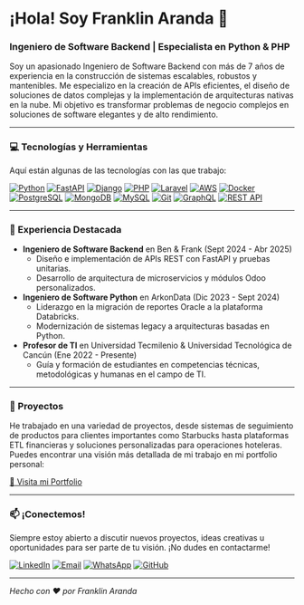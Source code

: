 # ¡Hola! Soy Franklin Aranda 👋

### Ingeniero de Software Backend | Especialista en Python & PHP

Soy un apasionado Ingeniero de Software Backend con más de 7 años de experiencia en la construcción de sistemas escalables, robustos y mantenibles. Me especializo en la creación de APIs eficientes, el diseño de soluciones de datos complejas y la implementación de arquitecturas nativas en la nube. Mi objetivo es transformar problemas de negocio complejos en soluciones de software elegantes y de alto rendimiento.

---

### 💻 Tecnologías y Herramientas

Aquí están algunas de las tecnologías con las que trabajo:

[![Python](https://img.shields.io/badge/Python-3776AB?style=for-the-badge&logo=python&logoColor=white)](https://www.python.org/)
[![FastAPI](https://img.shields.io/badge/FastAPI-009688?style=for-the-badge&logo=fastapi&logoColor=white)](https://fastapi.tiangolo.com/)
[![Django](https://img.shields.io/badge/Django-092E20?style=for-the-badge&logo=django&logoColor=white)](https://www.djangoproject.com/)
[![PHP](https://img.shields.io/badge/PHP-777BB4?style=for-the-badge&logo=php&logoColor=white)](https://www.php.net/)
[![Laravel](https://img.shields.io/badge/Laravel-FF2D20?style=for-the-badge&logo=laravel&logoColor=white)](https://laravel.com/)
[![AWS](https://img.shields.io/badge/AWS-232F3E?style=for-the-badge&logo=amazon-aws&logoColor=white)](https://aws.amazon.com/)
[![Docker](https://img.shields.io/badge/Docker-2496ED?style=for-the-badge&logo=docker&logoColor=white)](https://www.docker.com/)
[![PostgreSQL](https://img.shields.io/badge/PostgreSQL-316192?style=for-the-badge&logo=postgresql&logoColor=white)](https://www.postgresql.org/)
[![MongoDB](https://img.shields.io/badge/MongoDB-47A248?style=for-the-badge&logo=mongodb&logoColor=white)](https://www.mongodb.com/)
[![MySQL](https://img.shields.io/badge/MySQL-4479A1?style=for-the-badge&logo=mysql&logoColor=white)](https://www.mysql.com/)
[![Git](https://img.shields.io/badge/Git-F05032?style=for-the-badge&logo=git&logoColor=white)](https://git-scm.com/)
[![GraphQL](https://img.shields.io/badge/GraphQL-E10098?style=for-the-badge&logo=graphql&logoColor=white)](https://graphql.org/)
[![REST API](https://img.shields.io/badge/REST_API-000000?style=for-the-badge&logo=rest-api&logoColor=white)](https://restfulapi.net/)

---

### 💼 Experiencia Destacada

*   **Ingeniero de Software Backend** en Ben & Frank (Sept 2024 - Abr 2025)
    *   Diseño e implementación de APIs REST con FastAPI y pruebas unitarias.
    *   Desarrollo de arquitectura de microservicios y módulos Odoo personalizados.
*   **Ingeniero de Software Python** en ArkonData (Dic 2023 - Sept 2024)
    *   Liderazgo en la migración de reportes Oracle a la plataforma Databricks.
    *   Modernización de sistemas legacy a arquitecturas basadas en Python.
*   **Profesor de TI** en Universidad Tecmilenio & Universidad Tecnológica de Cancún (Ene 2022 - Presente)
    *   Guía y formación de estudiantes en competencias técnicas, metodológicas y humanas en el campo de TI.

---

### 🚀 Proyectos

He trabajado en una variedad de proyectos, desde sistemas de seguimiento de productos para clientes importantes como Starbucks hasta plataformas ETL financieras y soluciones personalizadas para operaciones hoteleras. Puedes encontrar una visión más detallada de mi trabajo en mi portfolio personal:

[🔗 Visita mi Portfolio](https://my-portfolio-murex-one-79.vercel.app/)

---

### 📫 ¡Conectemos!

Siempre estoy abierto a discutir nuevos proyectos, ideas creativas u oportunidades para ser parte de tu visión. ¡No dudes en contactarme!

[![LinkedIn](https://img.shields.io/badge/LinkedIn-0077B5?style=for-the-badge&logo=linkedin&logoColor=white)](https://www.linkedin.com/in/franklin-aranda-rodriguez/)
[![Email](https://img.shields.io/badge/Email-D14836?style=for-the-badge&logo=gmail&logoColor=white)](mailto:franklingiovanni97@gmail.com)
[![WhatsApp](https://img.shields.io/badge/WhatsApp-25D366?style=for-the-badge&logo=whatsapp&logoColor=white)](https://wa.me/5219984986737)
[![GitHub](https://img.shields.io/badge/GitHub-100000?style=for-the-badge&logo=github&logoColor=white)](https://github.com/your-github-username)

---

_Hecho con ❤️ por Franklin Aranda_
